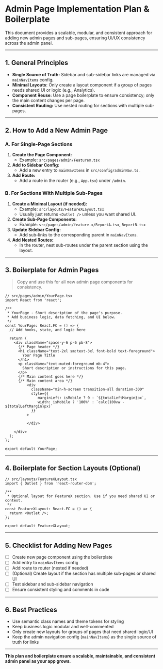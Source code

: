 # Admin Page Implementation Plan & Boilerplate

This document provides a scalable, modular, and consistent approach for adding new admin pages and sub-pages, ensuring UI/UX consistency across the admin panel.

---

## 1. **General Principles**
- **Single Source of Truth:** Sidebar and sub-sidebar links are managed via `mainNavItems` config.
- **Minimal Layouts:** Only create a layout component if a group of pages needs shared UI or logic (e.g., Analytics).
- **Component Reuse:** Use a page boilerplate to ensure consistency; only the main content changes per page.
- **Consistent Routing:** Use nested routing for sections with multiple sub-pages.

---

## 2. **How to Add a New Admin Page**

### **A. For Single-Page Sections**
1. **Create the Page Component:**
   - Example: `src/pages/admin/FeatureX.tsx`
2. **Add to Sidebar Config:**
   - Add a new entry to `mainNavItems` in `src/config/adminNav.ts`.
3. **Add Route:**
   - Add a route in the router (e.g., `App.tsx`) under `/admin`.

### **B. For Sections With Multiple Sub-Pages**
1. **Create a Minimal Layout (if needed):**
   - Example: `src/layouts/FeatureXLayout.tsx`
   - Usually just returns `<Outlet />` unless you want shared UI.
2. **Create Sub-Page Components:**
   - Example: `src/pages/admin/feature-x/ReportA.tsx`, `ReportB.tsx`
3. **Update Sidebar Config:**
   - Add sub-links to the corresponding parent in `mainNavItems`.
4. **Add Nested Routes:**
   - In the router, nest sub-routes under the parent section using the layout.

---

## 3. **Boilerplate for Admin Pages**

> Copy and use this for all new admin page components for consistency.

```tsx
// src/pages/admin/YourPage.tsx
import React from 'react';

/**
 * YourPage - Short description of the page's purpose.
 * Add business logic, data fetching, and UI below.
 */
const YourPage: React.FC = () => {
  // Add hooks, state, and logic here

  return (
    <div className="space-y-6 p-6 pb-8">
      {/* Page header */}
      <h1 className="text-2xl sm:text-3xl font-bold text-foreground">
        Your Page Title
      </h1>
      <p className="text-muted-foreground mb-4">
        Short description or instructions for this page.
      </p>
      {/* Main content goes here */}
      {/* Main content area */}
          <div 
            className="min-h-screen transition-all duration-300"
            style={{ 
               marginLeft: isMobile ? 0 : `${totalLeftMargin}px`,
               width: isMobile ? '100%' : `calc(100vw - ${totalLeftMargin}px)`
            }}
          >
            
          </div>
      
    </div>
  );
};

export default YourPage;
```

---

## 4. **Boilerplate for Section Layouts (Optional)**

```tsx
// src/layouts/FeatureXLayout.tsx
import { Outlet } from 'react-router-dom';

/**
 * Optional layout for FeatureX section. Use if you need shared UI or context.
 */
const FeatureXLayout: React.FC = () => {
  return <Outlet />;
};

export default FeatureXLayout;
```

---

## 5. **Checklist for Adding New Pages**
- [ ] Create new page component using the boilerplate
- [ ] Add entry to `mainNavItems` config
- [ ] Add route to router (nested if needed)
- [ ] (Optional) Create layout if the section has multiple sub-pages or shared UI
- [ ] Test sidebar and sub-sidebar navigation
- [ ] Ensure consistent styling and comments in code

---

## 6. **Best Practices**
- Use semantic class names and theme tokens for styling
- Keep business logic modular and well-commented
- Only create new layouts for groups of pages that need shared logic/UI
- Keep the admin navigation config (`mainNavItems`) as the single source of truth for links

---

**This plan and boilerplate ensure a scalable, maintainable, and consistent admin panel as your app grows.**
